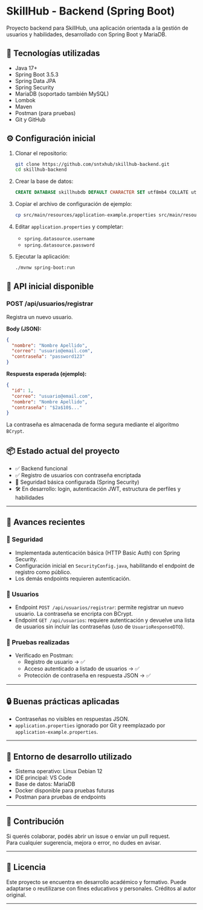 # SkillHub - Backend (Spring Boot)

Proyecto backend para SkillHub, una aplicación orientada a la gestión de usuarios y habilidades, desarrollado con Spring Boot y MariaDB.

## 🚀 Tecnologías utilizadas

- Java 17+
- Spring Boot 3.5.3
- Spring Data JPA
- Spring Security
- MariaDB (soportado también MySQL)
- Lombok
- Maven
- Postman (para pruebas)
- Git y GitHub

## ⚙️ Configuración inicial

1. Clonar el repositorio:

   ```bash
   git clone https://github.com/sntxhub/skillhub-backend.git
   cd skillhub-backend
   ```

2. Crear la base de datos:

   ```sql
   CREATE DATABASE skillhubdb DEFAULT CHARACTER SET utf8mb4 COLLATE utf8mb4_unicode_ci;
   ```

3. Copiar el archivo de configuración de ejemplo:

   ```bash
   cp src/main/resources/application-example.properties src/main/resources/application.properties
   ```

4. Editar `application.properties` y completar:

   - `spring.datasource.username`
   - `spring.datasource.password`

5. Ejecutar la aplicación:
   ```bash
   ./mvnw spring-boot:run
   ```

## 📮 API inicial disponible

### POST /api/usuarios/registrar

Registra un nuevo usuario.

**Body (JSON):**

```json
{
  "nombre": "Nombre Apellido",
  "correo": "usuario@email.com",
  "contraseña": "password123"
}
```

**Respuesta esperada (ejemplo):**

```json
{
  "id": 1,
  "correo": "usuario@email.com",
  "nombre": "Nombre Apellido",
  "contraseña": "$2a$10$..."
}
```

La contraseña es almacenada de forma segura mediante el algoritmo `BCrypt`.

## 📦 Estado actual del proyecto

- ✅ Backend funcional
- ✅ Registro de usuarios con contraseña encriptada
- 🔐 Seguridad básica configurada (Spring Security)
- 🛠️ En desarrollo: login, autenticación JWT, estructura de perfiles y habilidades

---

## 🚧 Avances recientes

### 🔐 Seguridad

- Implementada autenticación básica (HTTP Basic Auth) con Spring Security.
- Configuración inicial en `SecurityConfig.java`, habilitando el endpoint de registro como público.
- Los demás endpoints requieren autenticación.

### 👤 Usuarios

- Endpoint `POST /api/usuarios/registrar`: permite registrar un nuevo usuario. La contraseña se encripta con BCrypt.
- Endpoint `GET /api/usuarios`: requiere autenticación y devuelve una lista de usuarios sin incluir las contraseñas (uso de `UsuarioResponseDTO`).

### 🧪 Pruebas realizadas

- Verificado en Postman:
  - Registro de usuario → ✅
  - Acceso autenticado a listado de usuarios → ✅
  - Protección de contraseña en respuesta JSON → ✅

---

## 🔒 Buenas prácticas aplicadas

- Contraseñas no visibles en respuestas JSON.
- `application.properties` ignorado por Git y reemplazado por `application-example.properties`.

---

## 🧪 Entorno de desarrollo utilizado

- Sistema operativo: Linux Debian 12
- IDE principal: VS Code
- Base de datos: MariaDB
- Docker disponible para pruebas futuras
- Postman para pruebas de endpoints

---

## 🤝 Contribución

Si querés colaborar, podés abrir un issue o enviar un pull request.  
Para cualquier sugerencia, mejora o error, no dudes en avisar.

---

## 📄 Licencia

Este proyecto se encuentra en desarrollo académico y formativo. Puede adaptarse o reutilizarse con fines educativos y personales. Créditos al autor original.

---
